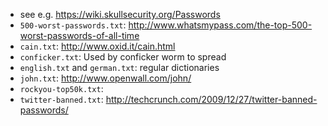 * see e.g. https://wiki.skullsecurity.org/Passwords
* `500-worst-passwords.txt`: http://www.whatsmypass.com/the-top-500-worst-passwords-of-all-time
* `cain.txt`: http://www.oxid.it/cain.html
* `conficker.txt`: Used by conficker worm to spread
* `english.txt` and `german.txt`: regular dictionaries
* `john.txt`: http://www.openwall.com/john/
* `rockyou-top50k.txt`: 
* `twitter-banned.txt`: http://techcrunch.com/2009/12/27/twitter-banned-passwords/
